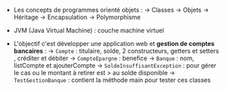 - Les concepts de programmes orienté objets :
-> Classes
-> Objets
-> Héritage
-> Encapsulation
-> Polymorphisme

- JVM (Java Virtual Machine) : couche machine virtuel

- L'objectif c'est développer une application web et **gestion de comptes bancaires** :
-> `Compte` : titulaire, solde, 2 constructeurs, getters et setters , créditer et débiter
-> `CompteEpargne` : benefice
-> `Banque` : nom, listCompte et ajouterCompte
-> `SoldeInsuffisantException` : pour gérer le cas ou le montant à retirer est > au solde disponible
-> `TestGestionBanque` : contient la méthode main pour tester ces classes
